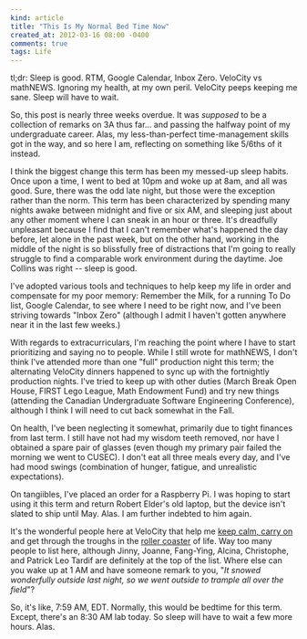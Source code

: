 ```yaml
---
kind: article
title: "This Is My Normal Bed Time Now"
created_at: 2012-03-16 08:00 -0400
comments: true
tags: Life
---
```


tl;dr: Sleep is good. RTM, Google Calendar, Inbox Zero. VeloCity vs mathNEWS.
Ignoring my health, at my own peril. VeloCity peeps keeping me sane. Sleep
will have to wait.

So, this post is nearly three weeks overdue. It was _supposed_ to be a
collection of remarks on 3A thus far... and passing the halfway point of my
undergraduate career. Alas, my less-than-perfect time-management skills got in
the way, and so here I am, reflecting on something like 5/6ths of it instead.

I think the biggest change this term has been my messed-up sleep habits. Once
upon a time, I went to bed at 10pm and woke up at 8am, and all was good. Sure,
there was the odd late night, but those were the exception rather than the 
norm. This term has been characterized by spending many nights awake between
midnight and five or six AM, and sleeping just about any other moment where I
can sneak in an hour or three. It's dreadfully unpleasant because I find that
I can't remember what's happened the day before, let alone in the past week,
but on the other hand, working in the middle of the night is so blissfully
free of distractions that I'm going to really struggle to find a comparable
work environment during the daytime. Joe Collins was right -- sleep is good.

I've adopted various tools and techniques to help keep my life in order and
compensate for my poor memory: Remember the Milk, for a running To Do list,
Google Calendar, to see where I need to be right now, and I've been striving
towards "Inbox Zero" (although I admit I haven't gotten anywhere near it in
the last few weeks.)

With regards to extracurriculars, I'm reaching the point where I have to start
prioritizing and saying no to people. While I still wrote for mathNEWS, I
don't think I've attended more than one "full" production night this term; the
alternating VeloCity dinners happened to sync up with the fortnightly
production nights. I've tried to keep up with other duties (March Break Open
House, FIRST Lego League, Math Endowment Fund) and try new things (attending
the Canadian Undergraduate Software Engineering Conference), although I think
I will need to cut back somewhat in the Fall.

On health, I've been neglecting it somewhat, primarily due to tight finances
from last term. I still have not had my wisdom teeth removed, nor have I
obtained a spare pair of glasses (even though my primary pair failed the
morning we went to CUSEC). I don't eat all three meals every day, and I've had
mood swings (combination of hunger, fatigue, and unrealistic expectations).

On tangiibles, I've placed an order for a Raspberry Pi. I was hoping to start
using it this term and return Robert Elder's old laptop, but the device isn't
slated to ship until May. Alas. I am further indebted to him again.

It's the wonderful people here at VeloCity that help me 
[keep calm, carry on](http://alexisohanian.com/keep-calm-carry-on-what-you-didnt-know-about)
and get through the troughs in the
[roller coaster](http://zakhomuth.com/sad-tired-and-alone-my-ongoing-battle-with-st-39237)
of life. Way too many people to list here, although Jinny, Joanne, Fang-Ying,
Alcina, Christophe, and Patrick Leo Tardif are definitely at the top of the list.
Where else can you wake up at 1 AM and have someone remark to you, 
"_It snowed wonderfully outside last night, so we went outside to trample
all over the field_"?

So, it's like, 7:59 AM, EDT. Normally, this would be bedtime for this term.
Except, there's an 8:30 AM lab today. So sleep will have to wait a few more
hours. Alas.

